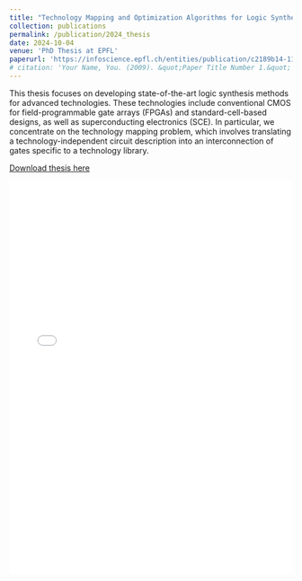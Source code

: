 ```yaml
---
title: "Technology Mapping and Optimization Algorithms for Logic Synthesis of Advanced Technologies"
collection: publications
permalink: /publication/2024_thesis
date: 2024-10-04
venue: 'PhD Thesis at EPFL'
paperurl: 'https://infoscience.epfl.ch/entities/publication/c2189b14-1155-4c68-873a-ddd6691c976a'
# citation: 'Your Name, You. (2009). &quot;Paper Title Number 1.&quot; <i>Journal 1</i>. 1(1).'
---
```

This thesis focuses on developing state-of-the-art logic synthesis methods for advanced technologies. These technologies include conventional CMOS for field-programmable gate arrays (FPGAs) and standard-cell-based designs, as well as superconducting electronics (SCE). In particular, we concentrate on the technology mapping problem, which involves translating a technology-independent circuit description into an interconnection of gates specific to a technology library.

[Download thesis here](/files/EPFL_TH10876.pdf)

<iframe src="/files/EPFL_TH10876.pdf" width="100%" height="700" frameborder="no" border="0" marginwidth="0" marginheight="0"></iframe>

<!-- Recommended citation: Your Name, You. (2009). "Paper Title Number 1." <i>Journal 1</i>. 1(1). -->